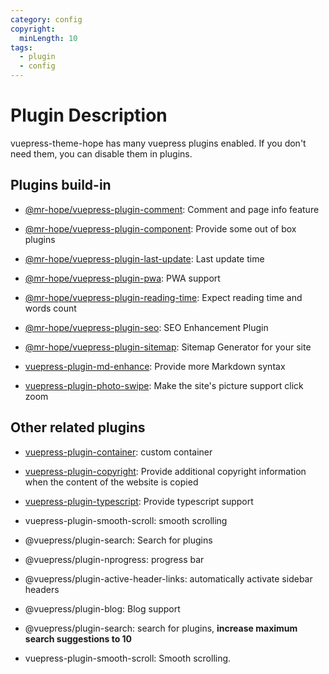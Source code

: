 ```yaml
---
category: config
copyright:
  minLength: 10
tags:
  - plugin
  - config
---
```


# Plugin Description

vuepress-theme-hope has many vuepress plugins enabled. If you don't need them, you can disable them in plugins.

## Plugins build-in

- [@mr-hope/vuepress-plugin-comment](https://vuepress-comment.mrhope.site/en/): Comment and page info feature

- [@mr-hope/vuepress-plugin-component](../../guide/feature/component.md): Provide some out of box plugins

- [@mr-hope/vuepress-plugin-last-update](last-update.md): Last update time

- [@mr-hope/vuepress-plugin-pwa](pwa.md): PWA support

- [@mr-hope/vuepress-plugin-reading-time](reading-time.md): Expect reading time and words count

- [@mr-hope/vuepress-plugin-seo](seo.md): SEO Enhancement Plugin

- [@mr-hope/vuepress-plugin-sitemap](sitemap.md): Sitemap Generator for your site

- [vuepress-plugin-md-enhance](https://vuepress-md-enhance.mrhope.site/): Provide more Markdown syntax

- [vuepress-plugin-photo-swipe](photo-swipe.md): Make the site's picture support click zoom

## Other related plugins

- [vuepress-plugin-container](container.md): custom container

- [vuepress-plugin-copyright](copyright.md): Provide additional copyright information when the content of the website is copied

- [vuepress-plugin-typescript](../../guide/feature/typescript.md): Provide typescript support

- vuepress-plugin-smooth-scroll: smooth scrolling

- @vuepress/plugin-search: Search for plugins

- @vuepress/plugin-nprogress: progress bar

- @vuepress/plugin-active-header-links: automatically activate sidebar headers

- @vuepress/plugin-blog: Blog support

- @vuepress/plugin-search: search for plugins, **increase maximum search suggestions to 10**

- vuepress-plugin-smooth-scroll: Smooth scrolling.

